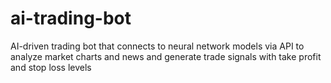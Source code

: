# ai-trading-bot
AI-driven trading bot that connects to neural network models via API to analyze market charts and news and generate trade signals with take profit and stop loss levels
